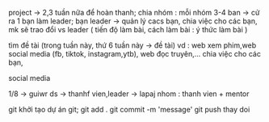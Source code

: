 project -> 2,3 tuần nữa để hoàn thanh;
chia nhóm : mỗi nhóm 3-4 ban -> cử ra 1 bạn làm leader;
bạn leader -> quản lý cacs bạn, chia việc cho các bạn, mk sẽ trao đổi vs leader (
tiến độ làm bài,
cách làm bài : ý thức làm bài
)

tìm đề tài (trong tuần này, thứ 6 tuần này -> đề tài)
vd : web xem phim,web social media (fb, tiktok, instagram,ytb), web đọc truyên,...
chia việc cho các bạn,

social media

1/8 -> guiwr ds -> thanhf vien,leader -> lapaj nhom : thanh vien + mentor

git
khởi tạo dự án git;
git add .
git commit -m 'message'
git push
thay doi
